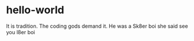 # hello-world
It is tradition. The coding gods demand it.
He was a Sk8er boi
she said see you l8er boi

